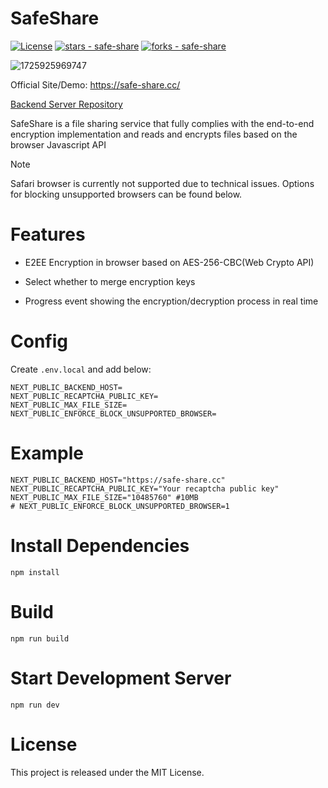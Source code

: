 # SafeShare

[![License](https://img.shields.io/badge/License-MIT-blue)](#license)
[![stars - safe-share](https://img.shields.io/github/stars/vientorepublic/safe-share?style=social)](https://github.com/vientorepublic/safe-share)
[![forks - safe-share](https://img.shields.io/github/forks/vientorepublic/safe-share?style=social)](https://github.com/vientorepublic/safe-share)

![1725925969747](https://github.com/user-attachments/assets/d423fbfd-39db-44d0-a5da-fd17639f8661)

Official Site/Demo: https://safe-share.cc/

[Backend Server Repository](https://github.com/vientorepublic/safeshare-backend)

SafeShare is a file sharing service that fully complies with the end-to-end encryption
implementation and reads and encrypts files based on the browser Javascript API

> [!NOTE]  
> Safari browser is currently not supported due to technical issues.
> Options for blocking unsupported browsers can be found below.

# Features

- E2EE Encryption in browser based on AES-256-CBC(Web Crypto API)

- Select whether to merge encryption keys

- Progress event showing the encryption/decryption process in real time

# Config

Create `.env.local` and add below:

```
NEXT_PUBLIC_BACKEND_HOST=
NEXT_PUBLIC_RECAPTCHA_PUBLIC_KEY=
NEXT_PUBLIC_MAX_FILE_SIZE=
NEXT_PUBLIC_ENFORCE_BLOCK_UNSUPPORTED_BROWSER=
```

# Example

```
NEXT_PUBLIC_BACKEND_HOST="https://safe-share.cc"
NEXT_PUBLIC_RECAPTCHA_PUBLIC_KEY="Your recaptcha public key"
NEXT_PUBLIC_MAX_FILE_SIZE="10485760" #10MB
# NEXT_PUBLIC_ENFORCE_BLOCK_UNSUPPORTED_BROWSER=1
```

# Install Dependencies

```
npm install
```

# Build

```
npm run build
```

# Start Development Server

```
npm run dev
```

# License

This project is released under the MIT License.
